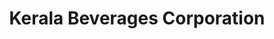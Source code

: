 ---
title: "Kerala Beverages Corporation"
url: /trivandrum/kerala-beverages-corporation/
shop: Getränke
---